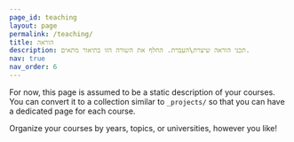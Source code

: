 ```yaml
---
page_id: teaching
layout: page
permalink: /teaching/
title: הוראה
description: תכני הוראה שיצרת\העברת. החלף את השורה הזו בתיאור מתאים.
nav: true
nav_order: 6
---
```


For now, this page is assumed to be a static description of your courses. You can convert it to a collection similar to `_projects/` so that you can have a dedicated page for each course.

Organize your courses by years, topics, or universities, however you like!

